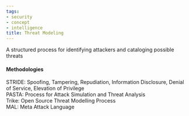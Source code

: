 ```yaml
---
tags:
- security
- concept
- intelligence
title: Threat Modeling
---
```


A structured process for identifying attackers and cataloging possible threats  

#### Methodologies  
STRIDE: Spoofing, Tampering, Repudiation, Information Disclosure, Denial of Service, Elevation of Privilege  
PASTA: Process for Attack Simulation and Threat Analysis  
Trike: Open Source Threat Modelling Process  
MAL: Meta Attack Language